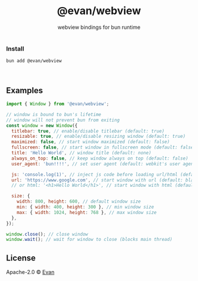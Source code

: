 <h1 align=center>@evan/webview</h1>
<div align=center>webview bindings for bun runtime</div>

<br />

### Install
`bun add @evan/webview`


<br />

## Examples

```js
import { Window } from '@evan/webview';

// window is bound to bun's lifetime
// window will not prevent bun from exiting
const window = new Window({
  titlebar: true, // enable/disable titlebar (default: true)
  resizable: true, // enable/disable resizing window (default: true)
  maximized: false, // start window maximized (default: false)
  fullscreen: false, // start window in fullscreen mode (default: false)
  title: 'Hello World', // window title (default: none)
  always_on_top: false, // keep window always on top (default: false)
  user_agent: 'bun!!!!', // set user agent (default: webkit's user agent)

  js: 'console.log(1)', // inject js code before loading url/html (default: none)
  url: 'https://www.google.com', // start window with url (default: blank)
  // or html: '<h1>Hello World</h1>', // start window with html (default: "")

  size: {
    width: 800, height: 600, // default window size
    min: { width: 400, height: 300 }, // min window size
    max: { width: 1024, height: 768 }, // max window size
  },
});

window.close(); // close window
window.wait(); // wait for window to close (blocks main thread)
```

## License

Apache-2.0 © [Evan](https://github.com/evanwashere)